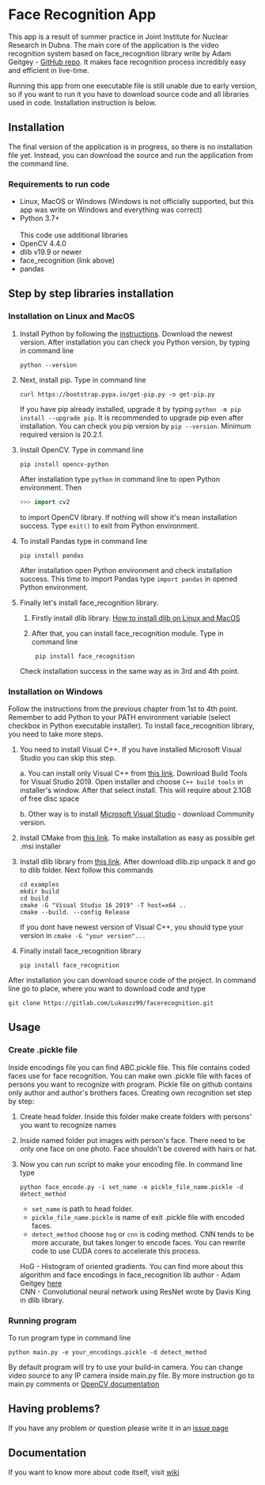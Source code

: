 # Face Recognition App

This app is a result of summer practice in Joint Institute for Nuclear Research in Dubna. The main core of the application is the video recognition system based on face_recognition library write by Adam Geitgey -  [GitHub repo](https://github.com/ageitgey/face_recognition). It makes face recognition process incredibly easy and efficient in live-time.

 Running this app from one executable file is still unable due to early version, so if you want to run it you have to download source code and all libraries used in code. Installation instruction is below.

## Installation

The final version of the application is in progress, so there is no installation file yet. Instead, you can download the source and run the application from the command line. 

### Requirements to run code

- Linux, MacOS or Windows (Windows is not officially supported, but this app was write on Windows and everything was correct)
- Python 3.7+ </br> </br>
This code use additional libraries
- OpenCV 4.4.0
- dlib v19.9 or newer
- face_recognition (link above)
- pandas

## Step by step libraries installation

### Installation on Linux and MacOS

1. Install Python by following the [instructions](https://www.python.org/downloads/). Download the newest version. After installation you can check you Python version, by typing in command line

    ``` shellscript
    python --version
    ```

2. Next, install pip. Type in command line

    ```shellscript
    curl https://bootstrap.pypa.io/get-pip.py -o get-pip.py
    ```

    If you have pip already installed, upgrade it by typing ```python -m pip install --upgrade pip```. It is recommended to upgrade pip even after installation. You can check you pip version by ```pip --version```. Minimum required version is 20.2.1.

3. Install OpenCV. Type in command line

    ``` shellscript
    pip install opencv-python
    ```

    After installation type `python` in command line to open Python environment. Then

     ```python
     >>> import cv2
     ```

      to import OpenCV library. If nothing will show it's mean installation success. Type `exit()` to exit from Python environment.

4. To install Pandas type in command line

     ```shellscript
     pip install pandas
     ```

    After installation open Python environment and check installation success. This time to import Pandas type `import pandas` in opened Python environment.

5. Finally let's install face_recognition library.

    1. Firstly install dlib library. [How to install dlib on Linux and MacOS](https://gist.github.com/ageitgey/629d75c1baac34dfa5ca2a1928a7aeaf)

    2. After that, you can install face_recognition module. Type in command line

        ```shellscript
         pip install face_recognition
        ```

    Check installation success in the same way as in 3rd and 4th point.

### Installation on Windows

Follow the instructions from the previous chapter from 1st to 4th point. Remember to add Python to your PATH environment variable (select checkbox in Python executable installer). To install face_recognition library, you need to take more steps.

1. You need to install Visual C++. If you have installed Microsoft Visual Studio you can skip this step.

    a. You can install only Visual C++ from [this link](https://visualstudio.microsoft.com/downloads/#build-tools-for-visual-studio-2019). Download Build Tools for Visual Studio 2019. Open installer and choose `C++ build tools` in installer's window. After that select install. This will require about 2.1GB of free disc space

    b. Other way is to  install [Microsoft Visual Studio](https://visualstudio.microsoft.com/downloads) - download Community version.

2. Install CMake from [this link](https://cmake.org/download/). To make installation as easy as possible get .msi installer

3. Install dlib library from [this link](http://dlib.net/). After download dlib.zip unpack it and go to dlib folder. Next follow this commands

    ```shellscript
    cd examples
    mkdir build
    cd build
    cmake -G "Visual Studio 16 2019" -T host=x64 ..
    cmake --build. --config Release
    ```

    If you dont have newest version of Visual C++, you should type your version in `cmake -G "your version"...`

4. Finally install face_recognition library

    ```shellscript
    pip install face_recognition
    ```

After installation you can download source code of the project. In command line go to place, where you want to download code and type 

```shellscript
git clone https://gitlab.com/Lukaszz99/facerecognition.git
```

## Usage

### Create .pickle file

Inside encodings file you can find ABC.pickle file. This file contains coded faces use for face recognition. You can make own .pickle file with faces of persons you want to recognize with program. Pickle file on github contains only author and author's brothers faces. Creating own recognition set step by step:

1. Create head folder. Inside this folder make create folders with persons' you want to recognize names
2. Inside named folder put images with person's face. There need to be only one face on one photo. Face shouldn't be covered with hairs or hat.

3. Now you can run script to make your encoding file. In command line type

    ```scripshell
    python face_encode.py -i set_name -e pickle_file_name.pickle -d detect_method
    ```

    - `set_name` is path to head folder.
    - `pickle_file_name.pickle` is name of exit .pickle file with encoded faces.
    - `detect_method` choose `hog` or `cnn` is coding method. CNN tends to be more accurate, but takes longer to encode faces. You can rewrite code to use CUDA cores to accelerate this process.

    HoG - Histogram of oriented gradients. You can find more about this algorithm and face encodings in face_recognition lib author - Adam Geitgey [here](https://medium.com/@ageitgey/machine-learning-is-fun-part-4-modern-face-recognition-with-deep-learning-c3cffc121d78)\
    CNN - Convolutional neural network using ResNet wrote by Davis King in dlib library.

### Running program

To run program type in command line

```shellscript
python main.py -e your_encodings.pickle -d detect_method
```

By default program will try to use your build-in camera. You can change video source to any IP camera inside main.py file. By more instruction go to main.py comments or [OpenCV documentation](https://docs.opencv.org/4.4.0/d8/dfe/classcv_1_1VideoCapture.html#ac4107fb146a762454a8a87715d9b7c96)

## Having problems?

If you have any problem or question please write it in an [issue page](https://gitlab.com/Lukaszz99/facerecognition/-/issues)

## Documentation

If you want to know more about code itself, visit [wiki](https://gitlab.com/Lukaszz99/facerecognition/-/wikis/home)